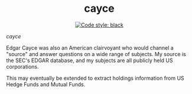 <h1 align="center">cayce</h1>

<p align="center">
<a href="https://github.com/psf/black"><img alt="Code style: black" src="https://img.shields.io/badge/code%20style-black-000000.svg"></a>
</p>

_cayce_

Edgar Cayce was also an American clairvoyant who would channel a "source" and answer questions on a wide range of subjects. My source is the SEC's EDGAR database, and my subjects are all publicly held US corporations.

This may eventually be extended to extract holdings information from US Hedge Funds and Mutual Funds.
